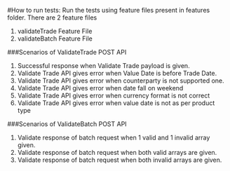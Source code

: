 #How to run tests:
Run the tests using feature files present in features folder. There are 2 feature files
1. validateTrade Feature File
2. validateBatch Feature File

###Scenarios of ValidateTrade POST API
1. Successful response when Validate Trade payload is given.
2. Validate Trade API gives error when Value Date is before Trade Date.
3. Validate Trade API gives error when counterparty is not supported one.
4. Validate Trade API gives error when date fall on weekend
5. Validate Trade API gives error when currency format is not correct
6. Validate Trade API gives error when value date is not as per product type

###Scenarios of ValidateBatch POST API
1. Validate response of batch request when 1 valid and 1 invalid array given.
2. Validate response of batch request when both valid arrays are given.
3. Validate response of batch request when both invalid arrays are given.
